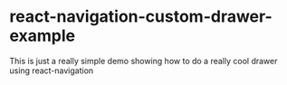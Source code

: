 # react-navigation-custom-drawer-example
This is just a really simple demo showing how to do a really cool drawer using react-navigation
